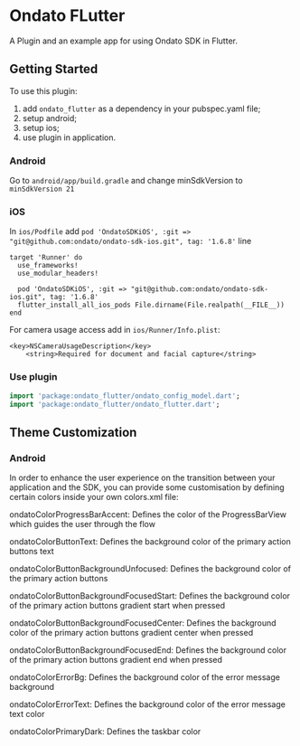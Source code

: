 # Ondato FLutter

A Plugin and an example app for using Ondato SDK in Flutter.

## Getting Started

To use this plugin:

1. add `ondato_flutter` as a dependency in your pubspec.yaml file;
2. setup android;
3. setup ios;
4. use plugin in application.

### Android

Go to `android/app/build.gradle` and change minSdkVersion to `minSdkVersion 21`

### iOS

In `ios/Podfile` add `pod 'OndatoSDKiOS', :git => "git@github.com:ondato/ondato-sdk-ios.git", tag: '1.6.8'` line

```
target 'Runner' do
  use_frameworks!
  use_modular_headers!

  pod 'OndatoSDKiOS', :git => "git@github.com:ondato/ondato-sdk-ios.git", tag: '1.6.8'
  flutter_install_all_ios_pods File.dirname(File.realpath(__FILE__))
end
```

For camera usage access add in `ios/Runner/Info.plist`:
```
<key>NSCameraUsageDescription</key>
	<string>Required for document and facial capture</string>
```

### Use plugin

```dart
import 'package:ondato_flutter/ondato_config_model.dart';
import 'package:ondato_flutter/ondato_flutter.dart';
```

## Theme Customization

### Android

In order to enhance the user experience on the transition between your application and the SDK, you can provide some customisation by defining certain colors inside your own colors.xml file:

ondatoColorProgressBarAccent: Defines the color of the ProgressBarView which guides the user through the flow

ondatoColorButtonText: Defines the background color of the primary action buttons text

ondatoColorButtonBackgroundUnfocused: Defines the background color of the primary action buttons

ondatoColorButtonBackgroundFocusedStart: Defines the background color of the primary action buttons gradient start when pressed

ondatoColorButtonBackgroundFocusedCenter: Defines the background color of the primary action buttons gradient center when pressed

ondatoColorButtonBackgroundFocusedEnd: Defines the background color of the primary action buttons gradient end when pressed

ondatoColorErrorBg: Defines the background color of the error message background

ondatoColorErrorText: Defines the background color of the error message text color

ondatoColorPrimaryDark: Defines the taskbar color